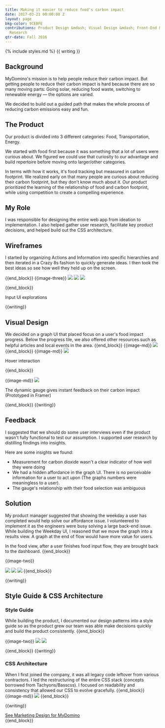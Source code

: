```yaml
---
title: Making it easier to reduce food's carbon impact
date: 2017-03-21 00:00:00 Z
layout: page
bkg-color: 9CEBFE
contributions: Product Design &mdash; Visual Design &mdash; Front-End &mdash; User
  Research
qtr-date: Fall 2016
---
```


{% include styles.md %}
{{ writing }}
## Background

MyDomino's mission is to help people reduce their carbon impact. But getting people to reduce their carbon impact is hard because there are so many moving parts: Going solar, reducing food waste, switching to renewable energy — the options are varied.

We decided to build out a guided path that makes the whole process of reducing carbon emissions easy and fun.

## The Product

Our product is divided into 3 different categories: Food, Transportation, Energy.

We started with food first because it was something that a lot of users were curious about. We figured we could use that curiosity to our advantage and build repertoire before moving onto larger/other categories.

In terms with how it works, it's food tracking but measured in carbon footprint. We realized early on that many people are curious about reducing their carbon footprint, but they don't know much about it. Our product prioritized the learning of the relationship of food and carbon footprint, while using competition to create a compelling experience.

## My Role
I was responsible for designing the entire web app from ideation to implementation. I also helped gather user research, facilitate key product decisions, and helped build out the CSS architecture.

## Wireframes

I started by organizing Actions and Information into specific hierarchies and then iterated in a Crazy 8s fashion to quickly generate ideas.
I then took the best ideas so see how well they held up on the screen.

{{end_block}}
{{image-three}}
<img class="w-100 w-33-ns self-start" src="assets/food-challenge/wireframes-1.png">
<img class="w-100 w-33-ns self-start" src="assets/food-challenge/wireframes-2.png">
<img class="w-100 w-33-ns self-start" src="assets/food-challenge/wireframes-3.png">



{{end_block}}
<p class="db center tc mono gray f6 mt3 mb5"> Input UI explorations</p>
{{writing}}

## Visual Design
We decided on a graph UI that placed focus on a user's food impact progress. Below the progress tile, we also offered other resources such as helpful articles and local events in the area.
{{end_block}}
{{image-md}}
<img class="w-100" src="/assets/food-challenge/myhome-v1.png">
{{end_block}}
{{image-md}}
<img class="w-100" src="assets/food-challenge/hover.gif">
<p class="center tc mono gray f6 mt0 mb5"> Hover interaction</p>
{{end_block}}

{{image-md}}
<img class="w-100" src="/assets/food-challenge/foodModal.gif">
<p class="center tc mono gray f6 mt0 mb5">The dynamic gauge gives instant feedback on their carbon impact (Prototyped in Framer)</p>
{{end_block}}
{{writing}}

## Feedback

I suggested that we should do some user interviews even if the product wasn't fully functional to test our assumption. I supported user research by distilling findings into insights.

Here are some insights we found:
- Measurement for carbon dioxide wasn't a clear indicator of how well they were doing
- We had a hidden affordance in the graph UI. There is no perceivable information for a user to act upon (The graphs numbers were meaningless to a user).
- The gauge's relationship with their food selection was ambiguous

## Solution

My product manager suggested that showing the weekday a user has completed would help solve our affordance issue. I volunteered to implement it as the engineers were busy solving a large back-end issue.
While building the Weekday UI, I reasoned that we move the graph into a results view. A graph at the end of flow would have more value for users.

In the food view, after a user finishes food input flow, they are brought back to the dashboard.
{{end_block}}

{{image-two}}

<img class="w-33 self-start" src="/assets/food-challenge/v1-homeboard.png">
<img class="w-33 self-start" src="/assets/food-challenge/v1-food-select.png">
<img class="w-33 self-start" src="/assets/food-challenge/v1-food-results.png">
{{end_block}}

{{writing}}
## Style Guide & CSS Architecture

### Style Guide
While building the product, I documented our design patterns into a style guide so as the product grew our team was able make decisions quickly and build the product consistently.
{{end_block}}


{{image-two}}
<img class="w-40-l ma2 self-start" src="assets/food-challenge/sg-pg1.png">
<img class="w-40-l ma2 self-start" src="assets/food-challenge/sg-pg2.png">

{{end_block}}
{{writing}}
### CSS Architecture
When I first joined the company, it was all legacy code leftover from various contractors. I led the restructuring of the entire CSS stack (concepts borrowed from Tachyons/Basscss). I focused on readability and consistency that allowed our CSS to evolve gracefully.
{{end_block}}
{{image-md}}
<img class="w-100" src="https://canvas-files-prod.s3.amazonaws.com/uploads/aa9fbee6-8bf6-4824-ac89-7a27e137d3dd/Screen Shot 2017-04-03 at 7.55.12 PM.png">
{{end_block}}

{{writing}}
<div class="tc">
<a href="mydomino-marketing.html" alt="See Marketing Design for MyDomino" class="mono f4 line">See Marketing Design for MyDomino</a>
</div>
{{end_block}}
